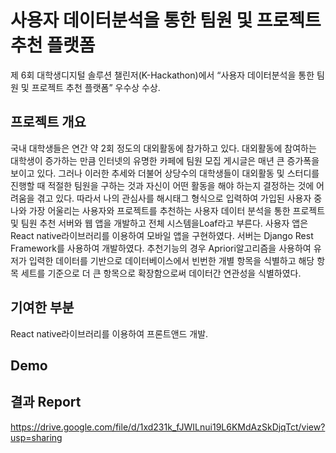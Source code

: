 # 사용자 데이터분석을 통한 팀원 및 프로젝트 추천 플랫폼
제 6회 대학생디지털 솔루션 챌린저(K-Hackathon)에서 “사용자 데이터분석을 통한 팀원 및 프로젝트 추천 플랫폼” 우수상 수상.

## 프로젝트 개요
국내 대학생들은 연간 약 2회 정도의 대외활동에 참가하고 있다. 대외활동에 참여하는 대학생이 증가하는 만큼 인터넷의 유명한 카페에 팀원 모집 게시글은 매년 큰 증가폭을 보이고 있다. 그러나 이러한 추세와 더불어 상당수의 대학생들이 대외활동 및 스터디를 진행할 때 적절한 팀원을 구하는 것과 자신이 어떤 활동을 해야 하는지 결정하는 것에 어려움을 겪고 있다. 따라서 나의 관심사를 해시태그 형식으로 입력하여 가입된 사용자 중 나와 가장 어울리는 사용자와 프로젝트를 추천하는 사용자 데이터 분석을 통한 프로젝트 및 팀원 추천 서버와 웹 앱을 개발하고 전체 시스템을Loaf라고 부른다.
사용자 앱은 React native라이브러리를 이용하여 모바일 앱을 구현하였다. 서버는 Django Rest Framework를 사용하여 개발하였다. 추천기능의 경우 Apriori알고리즘을 사용하여 유저가 입력한 데이터를 기반으로 데이터베이스에서 빈번한 개별 항목을 식별하고 해당 항목 세트를 기준으로 더 큰 항목으로 확장함으로써 데이터간 연관성을 식별하였다. 

## 기여한 부분
React native라이브러리를 이용하여 프론트앤드 개발.

## Demo


## 결과 Report
https://drive.google.com/file/d/1xd231k_fJWILnui19L6KMdAzSkDjqTct/view?usp=sharing
